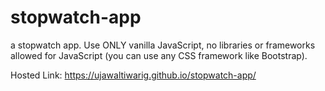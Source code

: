# stopwatch-app
 a stopwatch app. Use ONLY vanilla JavaScript, no libraries or frameworks allowed for JavaScript (you can use any CSS framework like Bootstrap).


Hosted Link: https://ujawaltiwarig.github.io/stopwatch-app/
